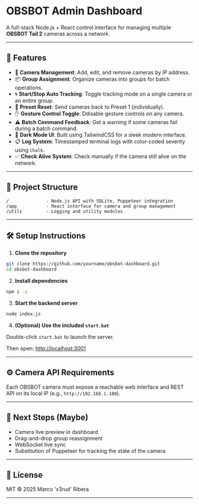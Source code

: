 # OBSBOT Admin Dashboard

A full-stack Node.js + React control interface for managing multiple **OBSBOT Tail 2** cameras across a network.

---

## 🚀 Features

- 🔧 **Camera Management**: Add, edit, and remove cameras by IP address.
- 📦 **Group Assignment**: Organize cameras into groups for batch operations.
- 🌀 **Start/Stop Auto Tracking**: Toggle tracking mode on a single camera or an entire group.
- 🎯 **Preset Reset**: Send cameras back to Preset 1 (individually).
- ✋ **Gesture Control Toggle**: Ddisable gesture controls on any camera.
- ⚠️ **Batch Command Feedback**: Get a warning if some cameras fail during a batch command.
- 🎨 **Dark Mode UI**: Built using TailwindCSS for a sleek modern interface.
- 📋 **Log System**: Timestamped terminal logs with color-coded severity using `chalk`.
- ✅ **Check Alive System**: Check manually if the camera still alive on the network.

---

## 📂 Project Structure

```
/              - Node.js API with SQLite, Puppeteer integration
/app           - React interface for camera and group management
/utils         - Logging and utility modules
```

---

## 🛠 Setup Instructions

1. **Clone the repository**

```bash
git clone https://github.com/yourname/obsbot-dashboard.git
cd obsbot-dashboard
```

2. **Install dependencies**

```bash
npm i -y
```

3. **Start the backend server**

```bash
node index.js
```

4. **(Optional) Use the included `start.bat`**

Double-click `start.bat` to launch the server.

Then open: [http://localhost:3001](http://localhost:3001)

---

## ⚙️ Camera API Requirements

Each OBSBOT camera must expose a reachable web interface and REST API on its local IP (e.g., `http://192.168.1.100`).

---

## 🧪 Next Steps (Maybe)

- Camera live preview in dashboard
- Drag-and-drop group reassignment
- WebSocket live sync
- Substitution of Puppeteer for tracking the state of the camera

---

## 📄 License

MIT © 2025 Marco 'x3rud' Ribera

---
